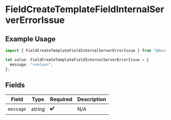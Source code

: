 # FieldCreateTemplateFieldInternalServerErrorIssue

## Example Usage

```typescript
import { FieldCreateTemplateFieldInternalServerErrorIssue } from "@documenso/sdk-typescript/models/errors";

let value: FieldCreateTemplateFieldInternalServerErrorIssue = {
  message: "<value>",
};
```

## Fields

| Field              | Type               | Required           | Description        |
| ------------------ | ------------------ | ------------------ | ------------------ |
| `message`          | *string*           | :heavy_check_mark: | N/A                |